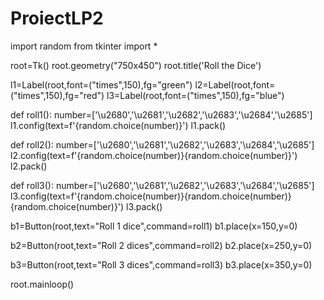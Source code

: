 # ProiectLP2

import random
from tkinter import *

root=Tk()
root.geometry("750x450")
root.title('Roll the Dice')

l1=Label(root,font=("times",150),fg="green")
l2=Label(root,font=("times",150),fg="red")
l3=Label(root,font=("times",150),fg="blue")

def roll1():
    number=['\u2680','\u2681','\u2682','\u2683','\u2684','\u2685']
    l1.config(text=f'{random.choice(number)}')
    l1.pack()

def roll2():
    number=['\u2680','\u2681','\u2682','\u2683','\u2684','\u2685']
    l2.config(text=f'{random.choice(number)}{random.choice(number)}')
    l2.pack()

def roll3():
    number=['\u2680','\u2681','\u2682','\u2683','\u2684','\u2685']
    l3.config(text=f'{random.choice(number)}{random.choice(number)}{random.choice(number)}')
    l3.pack()


b1=Button(root,text="Roll 1 dice",command=roll1)
b1.place(x=150,y=0)

b2=Button(root,text="Roll 2 dices",command=roll2)
b2.place(x=250,y=0)

b3=Button(root,text="Roll 3 dices",command=roll3)
b3.place(x=350,y=0)

root.mainloop()
